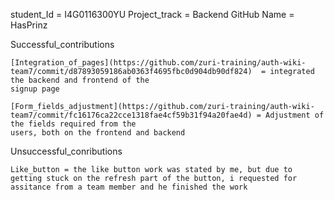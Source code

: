 student_Id = I4G0116300YU
Project_track = Backend
GitHub Name = HasPrinz

Successful_contributions 

    [Integration_of_pages](https://github.com/zuri-training/auth-wiki-team7/commit/d87893059186ab0363f4695fbc0d904db90df824)  = integrated the backend and frontend of the
    signup page

    [Form_fields_adjustment](https://github.com/zuri-training/auth-wiki-team7/commit/fc16176ca22cce1318fae4cf59b31f94a20fae4d) = Adjustment of the fields required from the
    users, both on the frontend and backend

    

Unsuccessful_conributions
        
    Like_button = the like button work was stated by me, but due to
    getting stuck on the refresh part of the button, i requested for 
    assitance from a team member and he finished the work